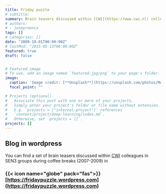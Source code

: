 ```yaml
---
title: Friday puzzle 
# subtitle: 
summary: Brain teasers discussed within [CWI](https://www.cwi.nl) colleagues in SEN3 groups during coffee breaks (2007-2009).
# authors:
# - joseproenca
tags: []
# categories: []
date: "2009-10-01T00:00:00Z"
# lastMod: "2015-05-13T00:00:00Z"
featured: true
draft: false


# Featured image
# To use, add an image named `featured.jpg/png` to your page's folder. 
image:
  caption: 'Image credit: [**Unsplash**](https://unsplash.com/photos/MAEbdaFe4ps)'
  focal_point: ""

# Projects (optional).
#   Associate this post with one or more of your projects.
#   Simply enter your project's folder or file name without extension.
#   E.g. `projects = ["internal-project"]` references 
#   `content/project/deep-learning/index.md`.
#   Otherwise, set `projects = []`.
projects: []
---
```


## Blog in wordpress

You can find a set of brain teasers discussed within [CWI](https://www.cwi.nl) colleagues in SEN3 groups during coffee breaks (2007-2009) in

### {{< icon name="globe" pack="fas">}}[https://fridaypuzzle.wordpress.com](https://fridaypuzzle.wordpress.com)
